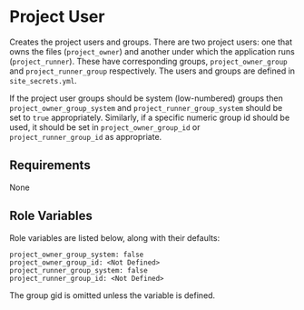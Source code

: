 Project User
=========

Creates the project users and groups. There are two project users: one that owns the files (`project_owner`) and another under which the application runs (`project_runner`). These have corresponding groups, `project_owner_group` and `project_runner_group` respectively. The users and groups are defined in `site_secrets.yml`.

If the project user groups should be system (low-numbered) groups then `project_owner_group_system` and `project_runner_group_system` should be set to `true` appropriately. Similarly, if a specific numeric group id should be used, it should be set in `project_owner_group_id` or `project_runner_group_id` as appropriate.

Requirements
------------

None

Role Variables
--------------

Role variables are listed below, along with their defaults:

    project_owner_group_system: false
    project_owner_group_id: <Not Defined>
    project_runner_group_system: false
    project_runner_group_id: <Not Defined>

The group gid is omitted unless the variable is defined.
